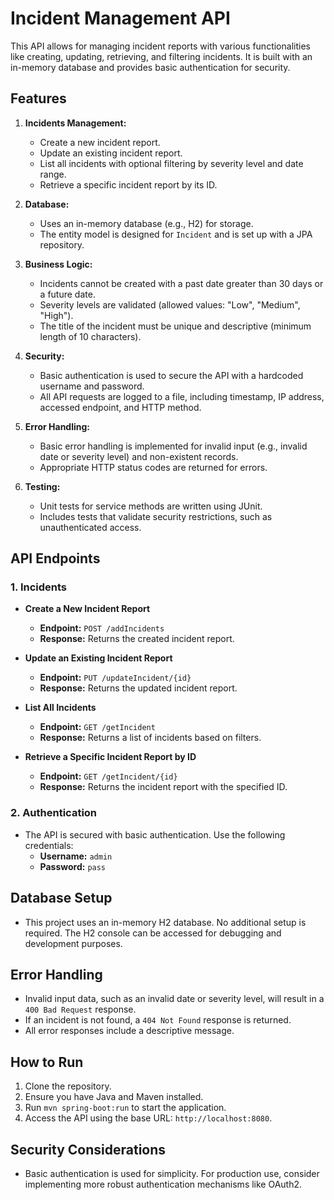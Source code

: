 
# Incident Management API

This API allows for managing incident reports with various functionalities like creating, updating, retrieving, and filtering incidents. It is built with an in-memory database and provides basic authentication for security.

## Features

1. **Incidents Management:**
   - Create a new incident report.
   - Update an existing incident report.
   - List all incidents with optional filtering by severity level and date range.
   - Retrieve a specific incident report by its ID.

2. **Database:**
   - Uses an in-memory database (e.g., H2) for storage.
   - The entity model is designed for `Incident` and is set up with a JPA repository.

3. **Business Logic:**
   - Incidents cannot be created with a past date greater than 30 days or a future date.
   - Severity levels are validated (allowed values: "Low", "Medium", "High").
   - The title of the incident must be unique and descriptive (minimum length of 10 characters).

4. **Security:**
   - Basic authentication is used to secure the API with a hardcoded username and password.
   - All API requests are logged to a file, including timestamp, IP address, accessed endpoint, and HTTP method.

5. **Error Handling:**
   - Basic error handling is implemented for invalid input (e.g., invalid date or severity level) and non-existent records.
   - Appropriate HTTP status codes are returned for errors.

6. **Testing:**
   - Unit tests for service methods are written using JUnit.
   - Includes tests that validate security restrictions, such as unauthenticated access.

## API Endpoints

### 1. Incidents

- **Create a New Incident Report**
  - **Endpoint:** `POST /addIncidents`
  - **Response:** Returns the created incident report.

- **Update an Existing Incident Report**
  - **Endpoint:** `PUT /updateIncident/{id}`
  - **Response:** Returns the updated incident report.

- **List All Incidents**
  - **Endpoint:** `GET /getIncident`
  - **Response:** Returns a list of incidents based on filters.

- **Retrieve a Specific Incident Report by ID**
  - **Endpoint:** `GET /getIncident/{id}`
  - **Response:** Returns the incident report with the specified ID.

### 2. Authentication

- The API is secured with basic authentication. Use the following credentials:
  - **Username:** `admin`
  - **Password:** `pass`

## Database Setup

- This project uses an in-memory H2 database. No additional setup is required. The H2 console can be accessed for debugging and development purposes.

## Error Handling

- Invalid input data, such as an invalid date or severity level, will result in a `400 Bad Request` response.
- If an incident is not found, a `404 Not Found` response is returned.
- All error responses include a descriptive message.


## How to Run

1. Clone the repository.
2. Ensure you have Java and Maven installed.
3. Run `mvn spring-boot:run` to start the application.
4. Access the API using the base URL: `http://localhost:8080`.

## Security Considerations

- Basic authentication is used for simplicity. For production use, consider implementing more robust authentication mechanisms like OAuth2.

